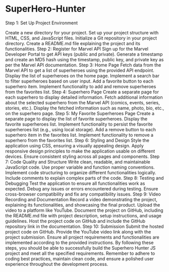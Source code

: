 # SuperHero-Hunter

Step 1: Set Up Project Environment

Create a new directory for your project.
Set up your project structure with HTML, CSS, and JavaScript files.
Initialize a Git repository in your project directory.
Create a README.md file explaining the project and its functionalities.
Step 2: Register for Marvel API
Sign up for the Marvel Developer Portal to get API keys (public and private).
Generate a timestamp and create an MD5 hash using the timestamp, public key, and private key as per the Marvel API documentation.
Step 3: Home Page
Fetch data from the Marvel API to get a list of superheroes using the provided API endpoint.
Display the list of superheroes on the home page.
Implement a search bar to filter superheroes based on user input.
Add a favorite button to each superhero item.
Implement functionality to add and remove superheroes from the favorites list.
Step 4: Superhero Page
Create a separate page for each superhero to display detailed information.
Fetch additional information about the selected superhero from the Marvel API (comics, events, series, stories, etc.).
Display the fetched information such as name, photo, bio, etc., on the superhero page.
Step 5: My Favorite Superheroes Page
Create a separate page to display the list of favorite superheroes.
Display the favorite superheroes list.
Implement functionality to persist the favorite superheroes list (e.g., using local storage).
Add a remove button to each superhero item in the favorites list.
Implement functionality to remove a superhero from the favorites list.
Step 6: Styling and Design
Style the application using CSS, ensuring a visually appealing design.
Apply responsive design principles to make the application usable on different devices.
Ensure consistent styling across all pages and components.
Step 7: Code Quality and Structure
Write clean, readable, and maintainable JavaScript code.
Use proper variable and function naming conventions.
Implement code structuring to organize different functionalities logically.
Include comments to explain complex parts of the code.
Step 8: Testing and Debugging
Test the application to ensure all functionalities work as expected.
Debug any issues or errors encountered during testing.
Ensure cross-browser compatibility and fix any compatibility issues.
Step 9: Video Recording and Documentation
Record a video demonstrating the project, explaining its functionalities, and showcasing the final product.
Upload the video to a platform like YouTube.
Document the project on GitHub, including the README.md file with project description, setup instructions, and usage guidelines.
Host the project code on GitHub and include the GitHub repository link in the documentation.
Step 10: Submission
Submit the hosted project code on GitHub.
Provide the YouTube video link along with the project submission.
Ensure all project requirements and functionalities are implemented according to the provided instructions.
By following these steps, you should be able to successfully build the Superhero Hunter JS project and meet all the specified requirements. Remember to adhere to coding best practices, maintain clean code, and ensure a polished user experience throughout the development process.




